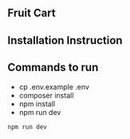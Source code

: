 ## Fruit Cart

## Installation Instruction

## Commands to run

-   cp .env.example .env
-   composer install
-   npm install
-   npm run dev

```npm run dev```
